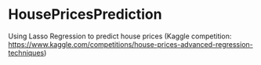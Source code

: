 # HousePricesPrediction
Using Lasso Regression to predict house prices (Kaggle competition: https://www.kaggle.com/competitions/house-prices-advanced-regression-techniques)
